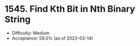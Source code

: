 # 1545. Find Kth Bit in Nth Binary String
- Difficulty: Medium
- Acceptance: 58.0% (as of 2022-03-14)
